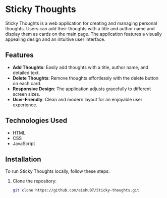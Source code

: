 

# Sticky Thoughts

Sticky Thoughts is a web application for creating and managing personal thoughts. Users can add their thoughts with a title and author name and display them as cards on the main page. The application features a visually appealing design and an intuitive user interface.

## Features

- **Add Thoughts**: Easily add thoughts with a title, author name, and detailed text.
- **Delete Thoughts**: Remove thoughts effortlessly with the delete button on each card.
- **Responsive Design**: The application adjusts gracefully to different screen sizes.
- **User-Friendly**: Clean and modern layout for an enjoyable user experience.

## Technologies Used

- HTML
- CSS
- JavaScript

## Installation

To run Sticky Thoughts locally, follow these steps:

1. Clone the repository:
   ```bash
   git clone https://github.com/aishu07/Sticky-thoughts.git

